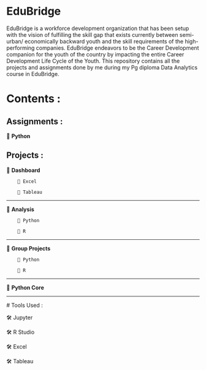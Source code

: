 # EduBridge
EduBridge is a workforce development organization that has been setup with the vision of fulfilling the skill gap that exists currently between semi-urban/ economically backward youth and the skill requirements of the high-performing companies. EduBridge endeavors to be the Career Development companion for the youth of the country by impacting the entire Career Development Life Cycle of the Youth.
This repository contains all the projects and assignments done by me during my Pg diploma Data Analytics course in EduBridge.

# Contents :

## Assignments :

🔲 <b>Python</b>
  
## Projects :

  🔲 <b>Dashboard</b>
  
        🔘 Excel 
               
        🔘 Tableau
              
  <hr />
  🔲 <b>Analysis</b>
  
        🔘 Python   
                                                                                   
        🔘 R
  <hr />
  🔲 <b>Group Projects</b>
  
        🔘 Python
     
        🔘 R            
              
  <hr />
  🔲 <b>Python Core</b>
            
  <hr/>
# Tools Used :

  🛠 Jupyter
  
  🛠 R Studio
  
  🛠 Excel
  
  🛠 Tableau 
  
 
